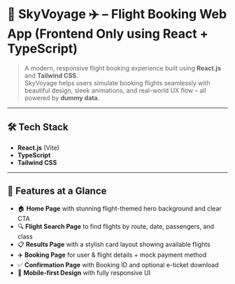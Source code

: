 # 🌌 SkyVoyage ✈️ – Flight Booking Web App (Frontend Only using React + TypeScript)

> A modern, responsive flight booking experience built using **React.js** and **Tailwind CSS**.  
> SkyVoyage helps users simulate booking flights seamlessly with beautiful design, sleek animations, and real-world UX flow – all powered by **dummy data**.

---

## 🛠️ Tech Stack
- **React.js** (Vite)
- **TypeScript**
- **Tailwind CSS**

---

## 🌟 Features at a Glance

- 🏠 **Home Page** with stunning flight-themed hero background and clear CTA
- 🔍 **Flight Search Page** to find flights by route, date, passengers, and class
- 📋 **Results Page** with a stylish card layout showing available flights
- ✈️ **Booking Page** for user & flight details + mock payment method
- ✅ **Confirmation Page** with Booking ID and optional e-ticket download
- 📱 **Mobile-first Design** with fully responsive UI




